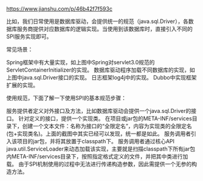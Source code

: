 
https://www.jianshu.com/p/46b42f7f593c


比如，我们日常使用是数据库驱动，会提供统一的规范（java.sql.Driver），各数据库服务商提供对应数据库的逻辑实现。当使用到该数据库时，直接引入不同的SPI服务实现即可。

常见场景：

Spring框架中有大量实现，如上图中Spring对servlet3.0规范的ServletContainerInitializer的实现。
数据库驱动程序加载不同数据库的实现，如上图中java.sql.Driver接口的实现。
日志框架log4j中的实现。
Dubbo中实现框架扩展的实现。

使用规范，下面了解一下使用SPI的基本规范步骤：

服务提供者定义对外接口及方法，比如数据库驱动会提供一个java.sql.Driver的接口。
针对定义的接口，提供一个实现类。
在项目或jar包的META-INF/services目录下，创建一个文本文件：名称为接口的“全限定名”，内容为实现类的全限定名(包+实现类名)。上面的截图中其实已经可以发现，统一都是如此。
服务调用者引入该项目的jar包，并将其放置于classpath下。
服务调用者通过核心API java.util.ServiceLoader来动态加载该实现，主要就是扫描classpath下所有jar包内META-INF/services目录下，按照指定格式定义的文件，并把其中类进行加载。
由于SPI机制使用的过程中无法进行传递构造参数，因此需提供一个无参的构造方法。
